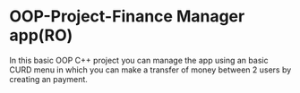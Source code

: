 # OOP-Project-Finance Manager app(RO)
In this basic OOP C++ project you can manage the app using an basic CURD menu in which you can make a transfer of money between 2 users by creating an payment.
